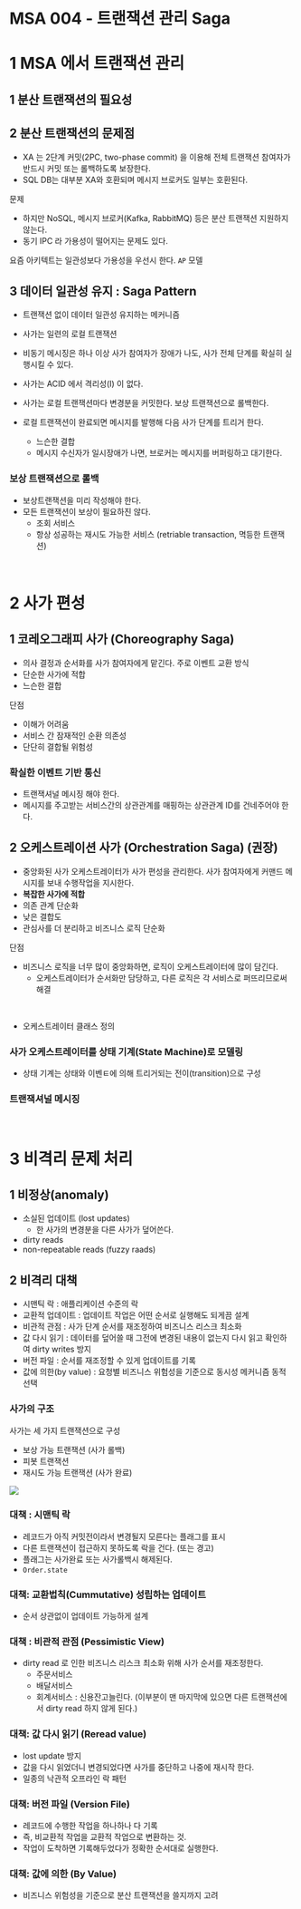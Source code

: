 # MSA 004 - 트랜잭션 관리 Saga

# 1 MSA 에서 트랜잭션 관리

## 1 분산 트랜잭션의 필요성

## 2 분산 트랜잭션의 문제점

- XA 는 2단계 커밋(2PC, two-phase commit) 을 이용해 전체 트랜잭션 참여자가 반드시 커밋 또는 롤백하도록 보장한다.
- SQL DB는 대부분 XA와 호환되며 메시지 브로커도 일부는 호환된다.

문제

- 하지만 NoSQL, 메시지 브로커(Kafka, RabbitMQ) 등은 분산 트랜잭션 지원하지 않는다.
- 동기 IPC 라 가용성이 떨어지는 문제도 있다.

요즘 아키텍트는 일관성보다 가용성을 우선시 한다. `AP` 모델

## 3 데이터 일관성 유지 : Saga Pattern

- 트랜잭션 없이 데이터 일관성 유지하는 메커니즘
- 사가는 일련의 로컬 트랜잭션
- 비동기 메시징은 하나 이상 사가 참여자가 장애가 나도, 사가 전체 단계를 확실히 실행시킬 수 있다.
- 사가는 ACID 에서 격리성(I) 이 없다.
- 사가는 로컬 트랜잭션마다 변경분을 커밋한다. 보상 트랜잭션으로 롤백한다.

- 로컬 트랜잭션이 완료되면 메시지를 발행해 다음 사가 단계를 트리거 한다.
  - 느슨한 결합
  - 메시지 수신자가 일시장애가 나면, 브로커는 메시지를 버퍼링하고 대기한다.

### 보상 트랜잭션으로 롤백

- 보상트랜잭션을 미리 작성해야 한다.
- 모든 트랜잭션이 보상이 필요하진 않다.
  - 조회 서비스
  - 항상 성공하는 재시도 가능한 서비스 (retriable transaction, 멱등한 트랜잭션)

<br />

# 2 사가 편성

## 1 코레오그래피 사가 (Choreography Saga)

- 의사 결정과 순서화를 사가 참여자에게 맡긴다. 주로 이벤트 교환 방식
- 단순한 사가에 적합
- 느슨한 결합

단점

- 이해가 어려움
- 서비스 간 잠재적인 순환 의존성
- 단단히 결합될 위험성



### 확실한 이벤트 기반 통신

- 트랜잭셔널 메시징 해야 한다.
- 메시지를 주고받는 서비스간의 상관관계를 매핑하는 상관관계 ID를 건네주어야 한다.



## 2 오케스트레이션 사가 (Orchestration Saga) (권장)

- 중앙화된 사가 오케스트레이터가 사가 편성을 관리한다. 사가 참여자에게 커맨드 메시지를 보내 수행작업을 지시한다.
- **복잡한 사가에 적합**
- 의존 관계 단순화
- 낮은 결합도
- 관심사를 더 분리하고 비즈니스 로직 단순화

단점

- 비즈니스 로직을 너무 많이 중앙화하면, 로직이 오케스트레이터에 많이 담긴다.
  - 오케스트레이터가 순서화만 담당하고, 다른 로직은 각 서비스로 퍼뜨리므로써 해결

<br />



- 오케스트레이터 클래스 정의

### 사가 오케스트레이터를 상태 기계(State Machine)로 모델링

- 상태 기계는 상태와 이벤ㅌ에 의해 트리거되는 전이(transition)으로 구성

### 트랜잭셔널 메시징



<br />

# 3 비격리 문제 처리

## 1 비정상(anomaly)

- 소실된 업데이트 (lost updates)
  - 한 사가의 변경분을 다른 사가가 덮어쓴다.
- dirty reads
- non-repeatable reads (fuzzy raads)

## 2 비격리 대책

- 시맨틱 락 : 애플리케이션 수준의 락
- 교환적 업데이트 : 업데이트 작업은 어떤 순서로 실행해도 되게끔 설계
- 비관적 관점 : 사가 단계 순서를 재조정하여 비즈니스 리스크 최소화
- 값 다시 읽기 : 데이터를 덮어쓸 때 그전에 변경된 내용이 없는지 다시 읽고 확인하여 dirty writes 방지
- 버전 파일 : 순서를 재조정할 수 있게 업데이트를 기록
- 값에 의한(by value) : 요청별 비즈니스 위험성을 기준으로 동시성 메커니즘 동적 선택



### 사가의 구조

사가는 세 가지 트랜잭션으로 구성

- 보상 가능 트랜잭션 (사가 롤백)
- 피봇 트랜잭션
- 재시도 가능 트랜잭션 (사가 완료)

![](https://i.ibb.co/JjQXcqk/image.png)

### 대책 : 시맨틱 락

- 레코드가 아직 커밋전이라서 변경될지 모른다는 플래그를 표시
- 다른 트랜잭션이 접근하지 못하도록 락을 건다. (또는 경고)
- 플래그는 사가완료 또는 사가롤백시 해제된다.
- `Order.state`

### 대책: 교환법칙(Cummutative) 성립하는 업데이트

- 순서 상관없이 업데이트 가능하게 설계

### 대책 : 비관적 관점 (Pessimistic View)

- dirty read 로 인한 비즈니스 리스크 최소화 위해 사가 순서를 재조정한다.
  - 주문서비스
  - 배달서비스
  - 회계서비스 : 신용잔고늘린다. (이부분이 맨 마지막에 있으면 다른 트랜잭션에서 dirty read 하지 않게 된다.)

### 대책: 값 다시 읽기 (Reread value)

- lost update 방지
- 값을 다시 읽었더니 변경되었다면 사가를 중단하고 나중에 재시작 한다.
- 일종의 낙관적 오프라인 락 패턴

### 대책: 버전 파일 (Version File)

- 레코드에 수행한 작업을 하나하나 다 기록
- 즉, 비교환적 작업을 교환적 작업으로 변환하는 것.
- 작업이 도착하면 기록해두었다가 정확한 순서대로 실행한다.

### 대책: 값에 의한 (By Value)

- 비즈니스 위험성을 기준으로 분산 트랜잭션을 쓸지까지 고려















